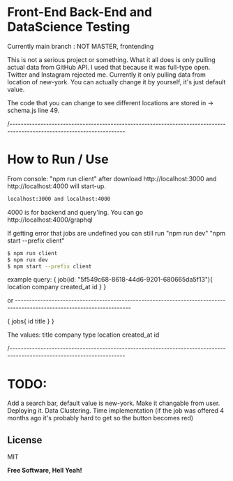 # Front-End Back-End and DataScience Testing

Currently main branch : NOT MASTER, frontending

This is not a serious project or something. What it all does is only pulling actual data from GitHub API. I used that because it was full-type open. Twitter and Instagram rejected me. Currently it only pulling data from location of new-york. You can actually change it by yourself, it's just default value. 

  The code that you can change to see different locations are stored in ->
  schema.js line 49.

/-----------------------------------------------------------------------------------------------------------------------

# How to Run / Use
  From console: "npm run client" after download
  http://localhost:3000 and http://localhost:4000 will start-up.
  
```sh
localhost:3000 and localhost:4000
```
  4000 is for backend and query'ing. You can go http://localhost:4000/graphql
  
  If getting error that jobs are undefined you can still run "npm run dev" "npm start --prefix client"
  
  
```sh
$ npm run client
$ npm run dev
$ npm start --prefix client
```
  
  
  example query: 
  {
  job(id: "5f549c68-8618-44d6-9201-680665da5f13"){
    location
    company
    created_at
    id
  }
}

or -----------------------------------------------------------------------------------------------------------------------

{
jobs{
  id
  title
 }
}

The values: title
      company
      type
      location
      created_at
      id

/-----------------------------------------------------------------------------------------------------------------------

# TODO: 
  Add a search bar, default value is new-york. Make it changable from user.
  Deploying it.
  Data Clustering.
  Time implementation (if the job was offered 4 months ago it's probably hard to get so the button becomes red)
  
License
----

MIT


**Free Software, Hell Yeah!**
  
